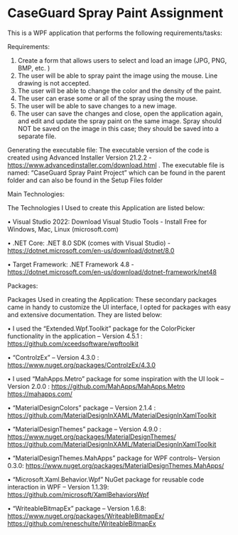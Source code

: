 # CaseGuard Spray Paint Assignment

This is a WPF application that performs the following requirements/tasks:

Requirements:

1.	Create a form that allows users to select and load an image (JPG, PNG, BMP, etc. )
2.	The user will be able to spray paint the image using the mouse. Line drawing is not accepted.
3.	The user will be able to change the color and the density of the paint.
4.	The user can erase some or all of the spray using the mouse.
5.	The user will be able to save changes to a new image.
6.	The user can save the changes and close, open the application again, and edit and update the spray paint on the same image. Spray should NOT be saved on the image in this case; they should be saved into a separate file.


Generating the executable file:
The executable version of the code is created using Advanced Installer Version 21.2.2 - https://www.advancedinstaller.com/download.html . The executable file is named: “CaseGuard Spray Paint Project” which can be found in the parent folder and can also be found in the Setup Files folder


Main Technologies:

The Technologies I Used to create this Application are listed below:

•	Visual Studio 2022: Download Visual Studio Tools - Install Free for Windows, Mac, Linux (microsoft.com)

•	.NET Core: .NET 8.0 SDK (comes with Visual Studio) - https://dotnet.microsoft.com/en-us/download/dotnet/8.0

•	Target Framework: .NET Framework 4.8 - https://dotnet.microsoft.com/en-us/download/dotnet-framework/net48


Packages:

Packages Used in creating the Application: These secondary packages came in handy to customize the UI interface, I opted for packages with easy and extensive documentation. They are listed below:

•	I used the “Extended.Wpf.Toolkit” package for the ColorPicker functionality in the application – Version 4.5.1 : https://github.com/xceedsoftware/wpftoolkit

•	“ControlzEx” – Version 4.3.0 : https://www.nuget.org/packages/ControlzEx/4.3.0

•	I used “MahApps.Metro” package for some inspiration with the UI look – Version 2.0.0 : https://github.com/MahApps/MahApps.Metro https://mahapps.com/

•	“MaterialDesignColors” package – Version 2.1.4 : https://github.com/MaterialDesignInXAML/MaterialDesignInXamlToolkit

•	“MaterialDesignThemes” package – Version 4.9.0 : https://www.nuget.org/packages/MaterialDesignThemes/ https://github.com/MaterialDesignInXAML/MaterialDesignInXamlToolkit

•	“MaterialDesignThemes.MahApps” package for WPF controls– Version 0.3.0: https://www.nuget.org/packages/MaterialDesignThemes.MahApps/

•	“Microsoft.Xaml.Behavior.Wpf” NuGet package for reusable code interaction in WPF – Version 1.1.39: https://github.com/microsoft/XamlBehaviorsWpf

•	“WriteableBitmapEx” package – Version 1.6.8: https://www.nuget.org/packages/WriteableBitmapEx/ https://github.com/reneschulte/WriteableBitmapEx

